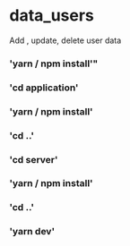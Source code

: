 # data_users
Add , update, delete user data

### 'yarn / npm install'"

### 'cd application'

### 'yarn / npm install'

### 'cd ..'

### 'cd server'

### 'yarn / npm install'

### 'cd ..'

### 'yarn dev'

